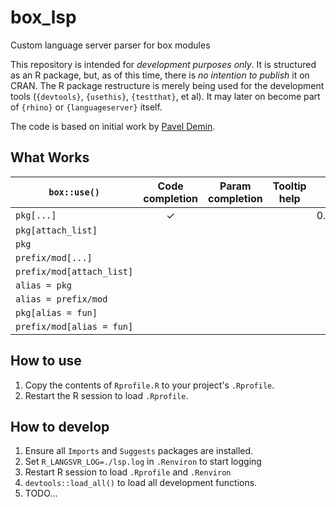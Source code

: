 # box_lsp
Custom language server parser for box modules

This repository is intended for *development purposes only*. It is structured as an R package, but, as of this time, there is *no intention to publish* it on CRAN. The R package restructure is merely being used for the development tools (`{devtools}`, `{usethis}`, `{testthat}`, et al). It may later on become part of `{rhino}` or `{languageserver}` itself.

The code is based on initial work by [Pavel Demin](https://github.com/Gotfrid).

## What Works

| `box::use()`              | Code completion | Param completion | Tooltip help | As of version | Notes |
|---------------------------|:-:|:-:|:-:|--------:|:-:|
| `pkg[...]`                | &check; |   |   | 0.0.0.9001 |   |
| `pkg[attach_list]`        |   |   |   |         |   |
| `pkg`                     |   |   |   |         |   |
| `prefix/mod[...]`         |   |   |   |         |   |
| `prefix/mod[attach_list]` |   |   |   |         |   |
| `alias = pkg`             |   |   |   |         |   |
| `alias = prefix/mod`      |   |   |   |         |   |
| `pkg[alias = fun]`        |   |   |   |         |   |
| `prefix/mod[alias = fun]` |   |   |   |         |   |

## How to use

1. Copy the contents of `Rprofile.R` to your project's `.Rprofile`.
2. Restart the R session to load `.Rprofile`.

## How to develop

1. Ensure all `Imports` and `Suggests` packages are installed.
2. Set `R_LANGSVR_LOG=./lsp.log` in `.Renviron` to start logging
3. Restart R session to load `.Rprofile` and `.Renviron`
4. `devtools::load_all()` to load all development functions.
5. TODO...
